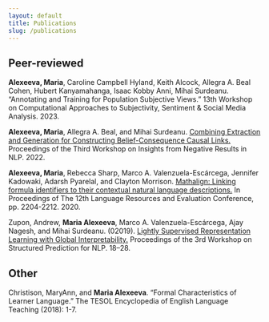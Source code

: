 ```yaml
---
layout: default
title: Publications
slug: /publications
---
```


## Peer-reviewed

**Alexeeva, Maria**, Caroline Campbell Hyland, Keith Alcock, Allegra A. Beal Cohen, Hubert Kanyamahanga,
Isaac Kobby Anni, Mihai Surdeanu. “Annotating and Training for Population Subjective Views.” 13th
Workshop on Computational Approaches to Subjectivity, Sentiment & Social Media Analysis. 2023. 

**Alexeeva, Maria**, Allegra A. Beal, and Mihai Surdeanu. [Combining Extraction and Generation for
Constructing Belief-Consequence Causal Links.](https://aclanthology.org/2022.insights-1.22/) Proceedings of the Third Workshop on Insights from Negative
Results in NLP. 2022.

**Alexeeva, Maria**, Rebecca Sharp, Marco A. Valenzuela-Escárcega, Jennifer Kadowaki, Adarsh Pyarelal,
and Clayton Morrison. [Mathalign: Linking formula identifiers to their contextual natural language
descriptions.](https://aclanthology.org/2020.lrec-1.269/) In Proceedings of The 12th Language Resources and Evaluation Conference, pp. 2204-2212. 2020.

Zupon, Andrew, **Maria Alexeeva**, Marco A. Valenzuela-Escárcega, Ajay Nagesh, and Mihai Surdeanu. (02019).
[Lightly Supervised Representation Learning with Global Interpretability.](http://dx.doi.org/10.18653/v1/W19-1504) Proceedings of the 3rd Workshop
on Structured Prediction for NLP. 18–28.

## Other

Christison, MaryAnn, and **Maria Alexeeva**. “Formal Characteristics of Learner Language.” The TESOL
Encyclopedia of English Language Teaching (2018): 1-7.
